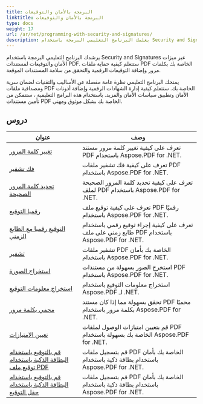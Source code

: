 ```yaml
---
title: البرمجة بالأمان والتوقيعات
linktitle: البرمجة بالأمان والتوقيعات
type: docs
weight: 17
url: /ar/net/programming-with-security-and-signatures/
description: يعلمك البرنامج التعليمي البرمجة باستخدام Security and Signatures كيفية تأمين مستندات PDF الخاصة بك والتوقيع عليها ، مما يضمن السرية والمصداقية.
---
```

يرشدك البرنامج التعليمي البرمجة باستخدام Security and Signatures عبر ميزات الأمان والتوقيعات لمستندات PDF. ستتعلم كيفية حماية ملفات PDF الخاصة بك بكلمات مرور وإضافة التوقيعات الرقمية والتحقق من سلامة المستندات الموقعة.

يمنحك البرنامج التعليمي نظرة عامة مفصلة عن الأساليب والتقنيات لضمان سرية ومصداقية ملفات PDF الخاصة بك. ستتعلم كيفية إدارة الشهادات الرقمية وإضافة أذونات الأمان وتطبيق سياسات الأمان والمزيد. باستخدام هذه البرامج التعليمية ، ستتمكن من تأمين مستندات PDF الخاصة بك بشكل موثوق ومهني.

## دروس
| عنوان | وصف |
| --- | --- | 
| [تغيير كلمة المرور](./change-password/) | تعرف على كيفية تغيير كلمة مرور مستند PDF باستخدام Aspose.PDF for .NET. |  
| [فك تشفير](./decrypt/) | تعرف على كيفية فك تشفير ملفات PDF باستخدام Aspose.PDF for .NET. |  
| [تحديد كلمة المرور الصحيحة](./determine-correct-password/) | تعرف على كيفية تحديد كلمة المرور الصحيحة لملف PDF باستخدام Aspose.PDF for .NET. |  
| [رقميا التوقيع](./digitally-sign/) | تعرف على كيفية توقيع ملف PDF رقميًا باستخدام Aspose.PDF for .NET. |  
| [التوقيع رقميا مع الطابع الزمني](./digitally-sign-with-time-stamp/) | تعرف على كيفية إجراء توقيع رقمي باستخدام طابع زمني على ملف PDF باستخدام Aspose.PDF for .NET. |  
| [تشفير](./encrypt/) | تشفير ملفات PDF الخاصة بك بأمان باستخدام Aspose.PDF for .NET. |  
| [استخراج الصورة](./extracting-image/) | استخرج الصور بسهولة من مستندات PDF باستخدام Aspose.PDF for .NET. |  
| [استخراج معلومات التوقيع](./extract-signature-info/) | استخراج معلومات التوقيع باستخدام Aspose.PDF لـ .NET. |  
| [محمي بكلمة مرور](./is-password-protected/) | تحقق بسهولة مما إذا كان مستند PDF محميًا بكلمة مرور باستخدام Aspose.PDF for .NET. |  
| [تعيين الامتيازات](./set-privileges/) | قم بتعيين امتيازات الوصول لملفات PDF الخاصة بك بسهولة باستخدام Aspose.PDF for .NET. |  
| [قم بالتوقيع باستخدام البطاقة الذكية باستخدام توقيع ملف PDF](./sign-with-smart-card-using-pdf-file-signature/) | قم بتسجيل ملفات PDF الخاصة بك بأمان باستخدام بطاقة ذكية باستخدام Aspose.PDF for .NET. |  
| [قم بالتوقيع باستخدام البطاقة الذكية باستخدام حقل التوقيع](./sign-with-smart-card-using-signature-field/) | قم بتسجيل ملفات PDF الخاصة بك بأمان باستخدام بطاقة ذكية باستخدام Aspose.PDF for .NET. |  
